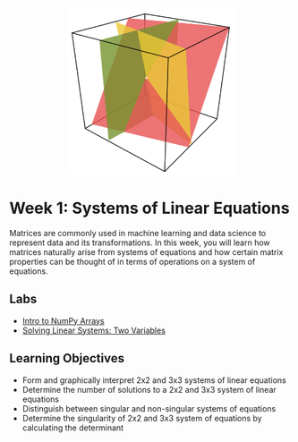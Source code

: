 <div align="center">

<img src="../images/system-of-equations.png" width="300" alt="Linear Algebra for ML">

</div>

# Week 1: Systems of Linear Equations
 
Matrices are commonly used in machine learning and data science to represent data and its transformations. In this week, you will learn how matrices naturally arise from systems of equations and how certain matrix properties can be thought of in terms of operations on a system of equations. 

## Labs 

- [Intro to NumPy Arrays](notebooks/lab1_intro_numpy_arrays.ipynb)
- [Solving Linear Systems: Two Variables](notebooks/lab2_solving_linear_systems_2vars.ipynb)

## Learning Objectives

- Form and graphically interpret 2x2 and 3x3 systems of linear equations
- Determine the number of solutions to a 2x2 and 3x3 system of linear equations
- Distinguish between singular and non-singular systems of equations
- Determine the singularity of 2x2 and 3x3 system of equations by calculating the determinant 